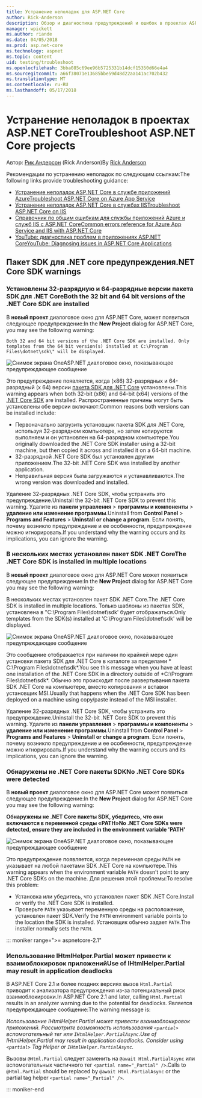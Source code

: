 ```yaml
---
title: Устранение неполадок для ASP.NET Core
author: Rick-Anderson
description: Обзор и диагностика предупреждений и ошибок в проектах ASP.NET Core.
manager: wpickett
ms.author: riande
ms.date: 04/05/2018
ms.prod: asp.net-core
ms.technology: aspnet
ms.topic: content
uid: testing/troubleshoot
ms.openlocfilehash: 3bba085c69ee96b5725331b14dcf15350d66e4a4
ms.sourcegitcommit: a66f38071e13685bbe59d48d22aa141ac702b432
ms.translationtype: MT
ms.contentlocale: ru-RU
ms.lasthandoff: 05/17/2018
---
```

# <a name="troubleshoot-aspnet-core-projects"></a><span data-ttu-id="19686-103">Устранение неполадок в проектах ASP.NET Core</span><span class="sxs-lookup"><span data-stu-id="19686-103">Troubleshoot ASP.NET Core projects</span></span>

<span data-ttu-id="19686-104">Автор: [Рик Андерсон](https://twitter.com/RickAndMSFT) (Rick Anderson)</span><span class="sxs-lookup"><span data-stu-id="19686-104">By [Rick Anderson](https://twitter.com/RickAndMSFT)</span></span>

<span data-ttu-id="19686-105">Рекомендации по устранению неполадок по следующим ссылкам:</span><span class="sxs-lookup"><span data-stu-id="19686-105">The following links provide troubleshooting guidance:</span></span>

* [<span data-ttu-id="19686-106">Устранение неполадок ASP.NET Core в службе приложений Azure</span><span class="sxs-lookup"><span data-stu-id="19686-106">Troubleshoot ASP.NET Core on Azure App Service</span></span>](xref:host-and-deploy/azure-apps/troubleshoot)
* [<span data-ttu-id="19686-107">Устранение неполадок ASP.NET Core в службах IIS</span><span class="sxs-lookup"><span data-stu-id="19686-107">Troubleshoot ASP.NET Core on IIS</span></span>](xref:host-and-deploy/iis/troubleshoot)
* [<span data-ttu-id="19686-108">Справочник по общим ошибкам для службы приложений Azure и служб IIS с ASP.NET Core</span><span class="sxs-lookup"><span data-stu-id="19686-108">Common errors reference for Azure App Service and IIS with ASP.NET Core</span></span>](xref:host-and-deploy/azure-iis-errors-reference)
* [<span data-ttu-id="19686-109">YouTube: диагностика проблем в приложениях ASP.NET Core</span><span class="sxs-lookup"><span data-stu-id="19686-109">YouTube: Diagnosing issues in ASP.NET Core Applications</span></span>](https://www.youtube.com/watch?v=RYI0DHoIVaA)

<a name="sdk"></a>
## <a name="net-core-sdk-warnings"></a><span data-ttu-id="19686-110">Пакет SDK для .NET core предупреждения</span><span class="sxs-lookup"><span data-stu-id="19686-110">.NET Core SDK warnings</span></span>

### <a name="both-the-32-bit-and-64-bit-versions-of-the-net-core-sdk-are-installed"></a><span data-ttu-id="19686-111">Установлены 32-разрядную и 64-разрядные версии пакета SDK для .NET Core</span><span class="sxs-lookup"><span data-stu-id="19686-111">Both the 32 bit and 64 bit versions of the .NET Core SDK are installed</span></span>
<span data-ttu-id="19686-112">В **новый проект** диалоговое окно для ASP.NET Core, может появиться следующее предупреждение:</span><span class="sxs-lookup"><span data-stu-id="19686-112">In the **New Project** dialog for ASP.NET Core, you may see the following warning:</span></span> 

    Both 32 and 64 bit versions of the .NET Core SDK are installed. Only templates from the 64 bit version(s) installed at C:\Program Files\dotnet\sdk\" will be displayed.

![Снимок экрана OneASP.NET диалоговое окно, показывающее предупреждающее сообщение](troubleshoot/_static/both32and64bit.png)

<span data-ttu-id="19686-114">Это предупреждение появляется, когда (x86) 32-разрядных и 64-разрядный (x 64) версии [пакета SDK для .NET Core](https://www.microsoft.com/net/download/all) установлены.</span><span class="sxs-lookup"><span data-stu-id="19686-114">This warning appears when both 32-bit (x86) and 64-bit (x64) versions of the [.NET Core SDK](https://www.microsoft.com/net/download/all) are installed.</span></span> <span data-ttu-id="19686-115">Распространенные причины могут быть установлены обе версии включают:</span><span class="sxs-lookup"><span data-stu-id="19686-115">Common reasons both versions can be installed include:</span></span>

* <span data-ttu-id="19686-116">Первоначально загрузить установщик пакета SDK для .NET Core, используя 32-разрядном компьютере, но затем копируются выполняем и он установлен на 64-разрядном компьютере.</span><span class="sxs-lookup"><span data-stu-id="19686-116">You originally downloaded the .NET Core SDK installer using a 32-bit machine, but then copied it across and installed it on a 64-bit machine.</span></span> 
* <span data-ttu-id="19686-117">32-разрядной .NET Core SDK был установлен другим приложением.</span><span class="sxs-lookup"><span data-stu-id="19686-117">The 32-bit .NET Core SDK was installed by another application.</span></span>
* <span data-ttu-id="19686-118">Неправильная версия была загружаются и устанавливаются.</span><span class="sxs-lookup"><span data-stu-id="19686-118">The wrong version was downloaded and installed.</span></span>

<span data-ttu-id="19686-119">Удаление 32-разрядных .NET Core SDK, чтобы устранить это предупреждение.</span><span class="sxs-lookup"><span data-stu-id="19686-119">Uninstall the 32-bit .NET Core SDK to prevent this warning.</span></span> <span data-ttu-id="19686-120">Удалите из **панели управления** > **программы и компоненты** > **удаление или изменение программы**.</span><span class="sxs-lookup"><span data-stu-id="19686-120">Uninstall from **Control Panel** > **Programs and Features** > **Uninstall or change a program**.</span></span> <span data-ttu-id="19686-121">Если понять, почему возникло предупреждение и ее особенности, предупреждение можно игнорировать.</span><span class="sxs-lookup"><span data-stu-id="19686-121">If you understand why the warning occurs and its implications, you can ignore the warning.</span></span>

### <a name="the-net-core-sdk-is-installed-in-multiple-locations"></a><span data-ttu-id="19686-122">В нескольких местах установлен пакет SDK .NET Core</span><span class="sxs-lookup"><span data-stu-id="19686-122">The .NET Core SDK is installed in multiple locations</span></span>
<span data-ttu-id="19686-123">В **новый проект** диалоговое окно для ASP.NET Core может появиться следующее предупреждение:</span><span class="sxs-lookup"><span data-stu-id="19686-123">In the **New Project** dialog for ASP.NET Core you may see the following warning:</span></span> 

 <span data-ttu-id="19686-124">В нескольких местах установлен пакет SDK .NET Core.</span><span class="sxs-lookup"><span data-stu-id="19686-124">The .NET Core SDK is installed in multiple locations.</span></span> <span data-ttu-id="19686-125">Только шаблоны из пакетах SDK, установлена в "C:\Program Files\dotnet\sdk\' будет отображаться.</span><span class="sxs-lookup"><span data-stu-id="19686-125">Only templates from the SDK(s) installed at 'C:\Program Files\dotnet\sdk\' will be displayed.</span></span>

![Снимок экрана OneASP.NET диалоговое окно, показывающее предупреждающее сообщение](troubleshoot/_static/multiplelocations.png)

<span data-ttu-id="19686-127">Это сообщение отображается при наличии по крайней мере один установки пакета SDK для .NET Core в каталоге за пределами * C:\Program Files\dotnet\sdk\*.</span><span class="sxs-lookup"><span data-stu-id="19686-127">You see this message when you have at least one installation of the .NET Core SDK in a directory outside of *C:\Program Files\dotnet\sdk\*.</span></span> <span data-ttu-id="19686-128">Обычно это происходит после развертывания пакета SDK .NET Core на компьютере, вместо копирования и вставки установщик MSI.</span><span class="sxs-lookup"><span data-stu-id="19686-128">Usually that happens when the .NET Core SDK has been deployed on a machine using copy/paste instead of the MSI installer.</span></span>

<span data-ttu-id="19686-129">Удаление 32-разрядных .NET Core SDK, чтобы устранить это предупреждение.</span><span class="sxs-lookup"><span data-stu-id="19686-129">Uninstall the 32-bit .NET Core SDK to prevent this warning.</span></span> <span data-ttu-id="19686-130">Удалите из **панели управления** > **программы и компоненты** > **удаление или изменение программы**.</span><span class="sxs-lookup"><span data-stu-id="19686-130">Uninstall from **Control Panel** > **Programs and Features** > **Uninstall or change a program**.</span></span> <span data-ttu-id="19686-131">Если понять, почему возникло предупреждение и ее особенности, предупреждение можно игнорировать.</span><span class="sxs-lookup"><span data-stu-id="19686-131">If you understand why the warning occurs and its implications, you can ignore the warning.</span></span>

### <a name="no-net-core-sdks-were-detected"></a><span data-ttu-id="19686-132">Обнаружены не .NET Core пакеты SDK</span><span class="sxs-lookup"><span data-stu-id="19686-132">No .NET Core SDKs were detected</span></span>
<span data-ttu-id="19686-133">В **новый проект** диалоговое окно для ASP.NET Core может появиться следующее предупреждение:</span><span class="sxs-lookup"><span data-stu-id="19686-133">In the **New Project** dialog for ASP.NET Core you may see the following warning:</span></span> 

<span data-ttu-id="19686-134">**Обнаружены не .NET Core пакеты SDK, убедитесь, что они включаются в переменной среды «PATH»**</span><span class="sxs-lookup"><span data-stu-id="19686-134">**No .NET Core SDKs were detected, ensure they are included in the environment variable 'PATH'**</span></span>

![Снимок экрана OneASP.NET диалоговое окно, показывающее предупреждающее сообщение](troubleshoot/_static/NoNetCore.png)

<span data-ttu-id="19686-136">Это предупреждение появляется, когда переменная среды `PATH` не указывает на любой пакетами SDK .NET Core на компьютере.</span><span class="sxs-lookup"><span data-stu-id="19686-136">This warning appears when the environment variable `PATH` doesn’t point to any .NET Core SDKs on the machine.</span></span> <span data-ttu-id="19686-137">Для решения этой проблемы:</span><span class="sxs-lookup"><span data-stu-id="19686-137">To resolve this problem:</span></span>

* <span data-ttu-id="19686-138">Установка или убедитесь, что установлен пакет SDK .NET Core.</span><span class="sxs-lookup"><span data-stu-id="19686-138">Install or verify the .NET Core SDK is installed.</span></span>
* <span data-ttu-id="19686-139">Проверьте `PATH` указывает переменную среды на расположение, установлен пакет SDK.</span><span class="sxs-lookup"><span data-stu-id="19686-139">Verify the `PATH` environment variable points to the location the SDK is installed.</span></span> <span data-ttu-id="19686-140">Установщик обычно задает `PATH`.</span><span class="sxs-lookup"><span data-stu-id="19686-140">The installer normally sets the `PATH`.</span></span>

::: moniker range=">= aspnetcore-2.1"

### <a name="use-of-ihtmlhelperpartial-may-result-in-application-deadlocks"></a><span data-ttu-id="19686-141">Использование IHtmlHelper.Partial может привести к взаимоблокировок приложений</span><span class="sxs-lookup"><span data-stu-id="19686-141">Use of IHtmlHelper.Partial may result in application deadlocks</span></span>

<span data-ttu-id="19686-142">В ASP.NET Core 2.1 и более поздних версиях вызов `Html.Partial` приводит к анализатора предупреждения из-за потенциальный риск взаимоблокировки.</span><span class="sxs-lookup"><span data-stu-id="19686-142">In ASP.NET Core 2.1 and later, calling `Html.Partial` results in an analyzer warning due to the potential for deadlocks.</span></span> <span data-ttu-id="19686-143">Является предупреждающее сообщение:</span><span class="sxs-lookup"><span data-stu-id="19686-143">The warning message is:</span></span>

<span data-ttu-id="19686-144">*Использование IHtmlHelper.Partial может привести взаимоблокировок приложений. Рассмотрите возможность использования `<partial>` вспомогательный тег или `IHtmlHelper.PartialAsync`.*</span><span class="sxs-lookup"><span data-stu-id="19686-144">*Use of IHtmlHelper.Partial may result in application deadlocks. Consider using `<partial>` Tag Helper or `IHtmlHelper.PartialAsync`.*</span></span>

<span data-ttu-id="19686-145">Вызовы `@Html.Partial` следует заменить на `@await Html.PartialAsync` или вспомогательных частичного тег `<partial name="_Partial" />`.</span><span class="sxs-lookup"><span data-stu-id="19686-145">Calls to `@Html.Partial` should be replaced by `@await Html.PartialAsync` or the partial tag helper `<partial name="_Partial" />`.</span></span>

::: moniker-end
